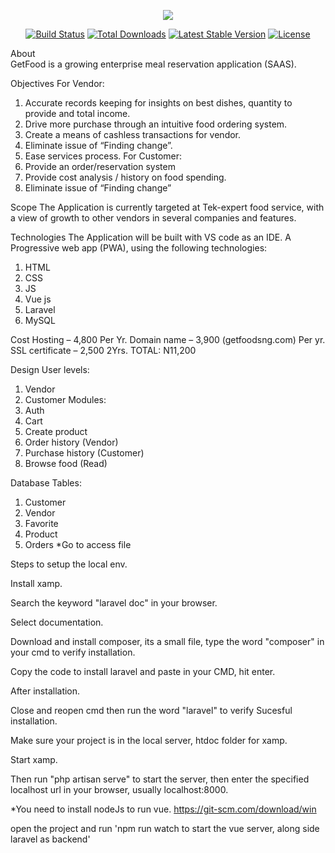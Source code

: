 <p align="center"><img src="https://laravel.com/assets/img/components/logo-laravel.svg"></p>

<p align="center">
<a href="https://travis-ci.org/laravel/framework"><img src="https://travis-ci.org/laravel/framework.svg" alt="Build Status"></a>
<a href="https://packagist.org/packages/laravel/framework"><img src="https://poser.pugx.org/laravel/framework/d/total.svg" alt="Total Downloads"></a>
<a href="https://packagist.org/packages/laravel/framework"><img src="https://poser.pugx.org/laravel/framework/v/stable.svg" alt="Latest Stable Version"></a>
<a href="https://packagist.org/packages/laravel/framework"><img src="https://poser.pugx.org/laravel/framework/license.svg" alt="License"></a>
</p>


About<br>
GetFood is a growing enterprise meal reservation application (SAAS).

Objectives
For Vendor:
1.	Accurate records keeping for insights on best dishes, quantity to provide and total income.
2.	Drive more purchase through an intuitive food ordering system.
3.	Create a means of cashless transactions for vendor.
4.	Eliminate issue of “Finding change”.
5.	Ease services process.
For Customer:
1.	Provide an order/reservation system
2.	Provide cost analysis / history on food spending.
3.	Eliminate issue of “Finding change”

Scope
The Application is currently targeted at Tek-expert food service, with a view of growth to other vendors in several companies and features.

Technologies
The Application will be built with VS code as an IDE. A Progressive web app (PWA), using the following technologies:
1.	HTML
2.	CSS
3.	JS
4.	Vue js
5.	Laravel
6.	MySQL
 




Cost
Hosting – 4,800 Per Yr.
Domain name – 3,900 (getfoodsng.com) Per yr.
SSL certificate – 2,500  2Yrs.
TOTAL: N11,200

Design
User levels:
1.	Vendor
2.	Customer
Modules:
1.	Auth
2.	Cart
3.	Create product
4.	Order history (Vendor)
5.	Purchase history (Customer)
6.	Browse food (Read)

Database
Tables:
1.	Customer
2.	Vendor
3.	Favorite
4.	Product
5.	Orders
*Go to access file



Steps to setup the local env.

Install xamp.

Search the keyword "laravel doc" in your browser.

Select documentation.

Download and install composer, its a small file, type the word "composer" in your cmd to verify installation.

Copy the code to install laravel and paste in your CMD, hit enter.

After installation.

Close and reopen cmd then run the word "laravel" to verify Sucesful installation.

Make sure your project is in the local server,  htdoc folder for xamp.

Start xamp.

Then run "php artisan serve" to start the server, then enter the specified localhost url in your browser, usually localhost:8000.


*You need to install nodeJs to run vue. 
https://git-scm.com/download/win

open the project and run 'npm run watch to start the vue server, along side laravel as backend'
